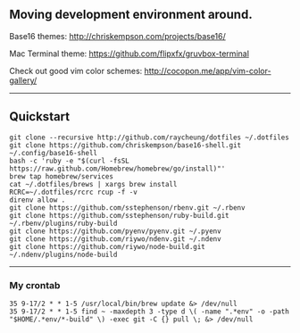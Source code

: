 Moving development environment around.
------

Base16 themes: http://chriskempson.com/projects/base16/

Mac Terminal theme: https://github.com/flipxfx/gruvbox-terminal

Check out good vim color schemes: http://cocopon.me/app/vim-color-gallery/

------

## Quickstart

    git clone --recursive http://github.com/raycheung/dotfiles ~/.dotfiles
    git clone https://github.com/chriskempson/base16-shell.git ~/.config/base16-shell
    bash -c 'ruby -e "$(curl -fsSL https://raw.github.com/Homebrew/homebrew/go/install)"'
    brew tap homebrew/services
    cat ~/.dotfiles/brews | xargs brew install
    RCRC=~/.dotfiles/rcrc rcup -f -v
    direnv allow .
    git clone https://github.com/sstephenson/rbenv.git ~/.rbenv
    git clone https://github.com/sstephenson/ruby-build.git ~/.rbenv/plugins/ruby-build
    git clone https://github.com/pyenv/pyenv.git ~/.pyenv
    git clone https://github.com/riywo/ndenv.git ~/.ndenv
    git clone https://github.com/riywo/node-build.git ~/.ndenv/plugins/node-build

------

### My crontab

    35 9-17/2 * * 1-5 /usr/local/bin/brew update &> /dev/null
    35 9-17/2 * * 1-5 find ~ -maxdepth 3 -type d \( -name ".*env" -o -path "$HOME/.*env/*-build" \) -exec git -C {} pull \; &> /dev/null
